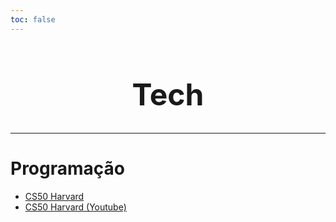 ```yaml
---
toc: false
---
```



<div style="text-align: center; margin-top: 2.5rem;">
  <h1 style="font-size: 3rem; font-family:Inter">Tech</h1>
</div>

---


# Programação

- [CS50 Harvard](https://cs50.harvard.edu/x/)
- [CS50 Harvard (Youtube)](https://youtube.com/playlist?list=PLhQjrBD2T383q7Vn8QnTsVgSvyLpsqL_R&si=hyDf26ZGrc1q3UeK)
